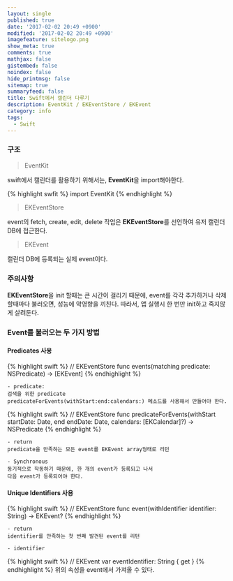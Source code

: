 ```yaml
---
layout: single
published: true
date: '2017-02-02 20:49 +0900'
modified: '2017-02-02 20:49 +0900'
imagefeature: sitelogo.png
show_meta: true
comments: true
mathjax: false
gistembed: false
noindex: false
hide_printmsg: false
sitemap: true
summaryfeed: false
title: Swift에서 캘린더 다루기
description: EventKit / EKEventStore / EKEvent
category: info
tags:
  - Swift
---
```

### 구조
> EventKit

swift에서 캘린더를 활용하기 위해서는, <strong>EventKit</strong>을 import해야한다.

{% highlight swfit %}
import EventKit
{% endhighlight %}

> EKEventStore

event의 fetch, create, edit, delete 작업은 <strong>EKEventStore</strong>를 선언하여 유저 캘런더 DB에 접근한다.

> EKEvent

캘린더 DB에 등록되는 실제 event이다.

### 주의사항
<strong>EKEventStore</strong>을 init 할때는 큰 시간이 걸리기 때문에,
event를 각각 추가하거나 삭제할때마다 불러오면, 성능에 악영향을 끼친다.
따라서, 앱 실행시 한 번만 init하고 죽지않게 살려둔다.

### Event를 불러오는 두 가지 방법

#### Predicates 사용
{% highlight swift %}
// EKEventStore
func events(matching predicate: NSPredicate) -> [EKEvent]
{% endhighlight %}

	- predicate:
	검색을 위한 predicate
	predicateForEvents(withStart:end:calendars:) 메소드를 사용해서 만들어야 한다.
        
{% highlight swift %}
// EKEventStore
func predicateForEvents(withStart startDate: Date, end endDate: Date, calendars: [EKCalendar]?) -> NSPredicate
{% endhighlight %}

	- return
	predicate을 만족하는 모든 event를 EKEvent array형태로 리턴
        
    - Synchronous
	동기적으로 작동하기 때문에, 한 개의 event가 등록되고 나서
	다음 event가 등록되어야 한다.


#### Unique Identifiers 사용
{% highlight swift %}
// EKEventStore
func event(withIdentifier identifier: String) -> EKEvent?
{% endhighlight %}

	- return
	identifier를 만족하는 첫 번째 발견된 event를 리턴
        
    - identifier
{% highlight swift %}
// EKEvent
var eventIdentifier: String { get }
{% endhighlight %}
	위의 속성을 event에서 가져올 수 있다.
